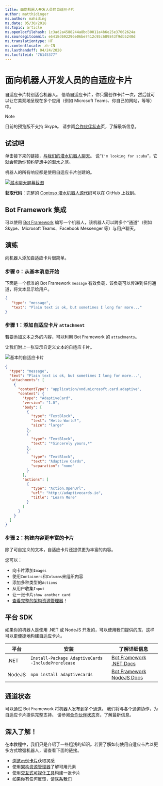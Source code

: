 ```yaml
---
title: 面向机器人开发人员的自适应卡片
author: matthidinger
ms.author: mahiding
ms.date: 05/30/2018
ms.topic: article
ms.openlocfilehash: 1c3ad2a4588244a8bd30011a4b6e25e37062624a
ms.sourcegitcommit: e6418d692296e06be7412c95c689843f9db5240d
ms.translationtype: HT
ms.contentlocale: zh-CN
ms.lasthandoff: 04/24/2020
ms.locfileid: "76145377"
---
```

# <a name="adaptive-cards-for-bot-developers"></a>面向机器人开发人员的自适应卡片

自适应卡片特别适合机器人。 借助自适应卡片，你只需创作卡片一次，然后就可以让它美观地呈现在多个应用（例如 Microsoft Teams、你自己的网站，等等）中。

> [!NOTE]
> 目前的预览版不支持 Skype。 请参阅[合作伙伴状态](../resources/partners.md)页，了解最新信息。

## <a name="try-it-out"></a>试试吧

单击接下来的链接，[与我们的潜水机器人聊天](http://contososcubademo.azurewebsites.net/)。 说“`I'm looking for scuba`”，它就会帮助你预约梦想中的潜水之旅。  

机器人的所有响应都是使用自适应卡片创建的。

[![潜水聊天屏幕截图](media/bots/scuba-chat.png)](http://contososcubademo.azurewebsites.net/)

**获取代码**：完整的 [Contoso 潜水机器人源代码](https://github.com/matthidinger/ContosoScubaBot
)可以在 GitHub 上找到。


## <a name="bot-framework-integration"></a>Bot Framework 集成

可以使用 [Bot Framework](https://dev.botframework.com/) 编写一个机器人，该机器人可以跨多个“通道”（例如 Skype、Microsoft Teams、Facebook Messenger 等）与用户聊天。

## <a name="walkthrough"></a>演练

向机器人添加自适应卡片很简单。

### <a name="step-0-start-with-a-basic-message"></a>步骤 0：从基本消息开始

下面是一个标准的 Bot Framework `message` 有效负载，该负载可以传递到任何通道，将文本显示给用户。

```json
{
   "type": "message",
   "text": "Plain text is ok, but sometimes I long for more..."
}
```

### <a name="step-1-add-an-adaptive-card-attachment"></a>步骤 1：添加自适应卡片 `attachment`

若要添加文本之外的内容，可以利用 Bot Framework 的 `attachments`。 

让我们附上一张显示自定义文本的自适应卡片。

![基本的自适应卡片](media/bots/hello-adaptivecards.png)

```json
{
  "type": "message",
  "text": "Plain text is ok, but sometimes I long for more...",
  "attachments": [
    {
      "contentType": "application/vnd.microsoft.card.adaptive",
      "content": {
        "type": "AdaptiveCard",
        "version": "1.0",
        "body": [
          {
            "type": "TextBlock",
            "text": "Hello World!",
            "size": "large"
          },
          {
            "type": "TextBlock",
            "text": "*Sincerely yours,*"
          },
          {
            "type": "TextBlock",
            "text": "Adaptive Cards",
            "separation": "none"
          }
        ],
        "actions": [
          {
            "type": "Action.OpenUrl",
            "url": "http://adaptivecards.io",
            "title": "Learn More"
          }
        ]
      }
    }
  ]
}
```

### <a name="step-2-build-even-richer-cards"></a>步骤 2：构建内容更丰富的卡片 

除了可自定义的文本，自适应卡片还提供更为丰富的内容。 

您可以： 

* 向卡片添加`Images`
* 使用`Containers`和`Columns`来组织内容
* 添加多种类型的`Actions`
* 从用户收集`Input`
* 让一张卡片`show another card`
* [查看完整的架构资源管理器](http://adaptivecards.io/explorer/)！ 

## <a name="platform-sdks"></a>平台 SDK

如果你的机器人是使用 .NET 或 NodeJS 开发的，可以使用我们提供的库，这样可以更便捷地构建自适应卡片。

平台|安装|了解详细信息
--------|-------|----------
.NET | `Install-Package AdaptiveCards -IncludePrerelease` | [Bot Framework .NET Docs](https://docs.microsoft.com/bot-framework/dotnet/bot-builder-dotnet-add-rich-card-attachments)
NodeJS | `npm install adaptivecards` | [Bot Framework NodeJS Docs](https://docs.microsoft.com/bot-framework/nodejs/bot-builder-nodejs-send-rich-cards)


## <a name="channel-status"></a>通道状态

可以通过 Bot Framework 将机器人发布到多个通道。 我们将与各个通道协作，为自适应卡片提供完整支持。 请参阅[合作伙伴状态](../resources/partners.md)页，了解最新信息。


## <a name="dive-in"></a>深入了解！

在本教程中，我们只是介绍了一些粗浅的知识。若要了解如何使用自适应卡片以更多方式增强机器人，请查看下面的链接。

* [浏览示例卡片](http://adaptivecards.io/samples/)获取灵感
* 使用[架构资源管理器](http://adaptivecards.io/explorer)了解可用元素
* 使用[交互式可视化工具](http://adaptivecards.io/visualizer/index.html?hostApp=Skype)构建一张卡片
* 如果你有任何反馈，请[联系我们](http://adaptivecards.io/connect)

